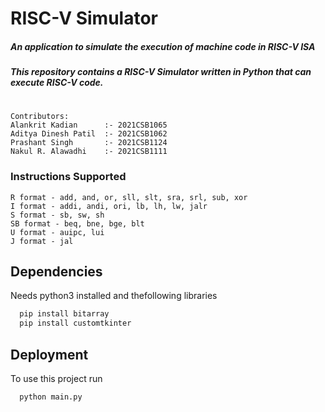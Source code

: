 # RISC-V Simulator
##### _An application to simulate the execution of machine code in RISC-V ISA_
##### _This repository contains a RISC-V Simulator written in Python that can execute RISC-V code._
#

```
Contributors:
Alankrit Kadian      :- 2021CSB1065
Aditya Dinesh Patil  :- 2021CSB1062
Prashant Singh       :- 2021CSB1124
Nakul R. Alawadhi    :- 2021CSB1111
```

### Instructions Supported
```
R format - add, and, or, sll, slt, sra, srl, sub, xor
I format - addi, andi, ori, lb, lh, lw, jalr
S format - sb, sw, sh
SB format - beq, bne, bge, blt
U format - auipc, lui
J format - jal
```


## Dependencies

Needs python3 installed and thefollowing libraries

```bash
  pip install bitarray
  pip install customtkinter
```

## Deployment

To use this project run

```bash
  python main.py
```
